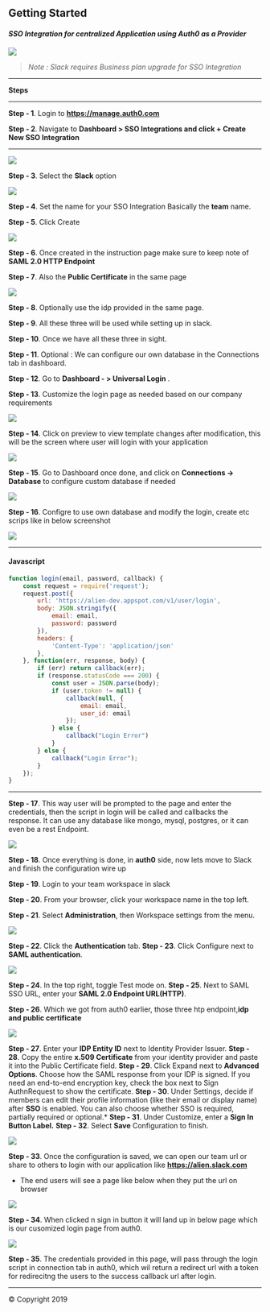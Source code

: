 ## Getting Started

#### *SSO Integration for centralized Application using Auth0 as a Provider*



![](https://i1.wp.com/engaged-md.com/wp-content/uploads/2018/05/SSO-Icon.png?ssl=1)





> _Note : Slack requires Business plan upgrade for SSO Integration_

------------


**Steps**

------------


**Step - 1**.  Login to **https://manage.auth0.com**


 **Step - 2**.  Navigate to **Dashboard > SSO Integrations and click + Create New SSO Integration**

------------



![](https://raw.githubusercontent.com/10DECDERS/Docs/master/SSOIntegration/1.jpeg)


 **Step - 3**. Select the **Slack** option


![](https://raw.githubusercontent.com/10DECDERS/Docs/master/SSOIntegration/2.jpeg)


**Step - 4**.  Set the name for your SSO Integration Basically the **team** name.

**Step - 5**. Click Create

![](https://raw.githubusercontent.com/10DECDERS/Docs/master/SSOIntegration/3.jpeg)


**Step - 6**. Once created in the instruction page make sure to keep note of **SAML 2.0 HTTP Endpoint**

**Step - 7**.  Also the **Public Certificate** in the same page


![](https://raw.githubusercontent.com/10DECDERS/Docs/master/SSOIntegration/4.jpeg)


**Step - 8**. Optionally use the idp provided in the same page.

**Step - 9**. All these three will be used while setting up in slack.

**Step - 10**.  Once we have all these three in sight.

**Step - 11**.  Optional : We can configure our own database in the Connections tab in dashboard.

**Step - 12**.  Go to **Dashboard - > Universal Login** .

**Step - 13**.  Customize the login page as needed based on our company requirements


![](https://raw.githubusercontent.com/10DECDERS/Docs/master/SSOIntegration/5.jpeg)

**Step - 14**. Click on preview to view template changes after modification, this will be the screen where user will login with your application

![](https://raw.githubusercontent.com/10DECDERS/Docs/master/SSOIntegration/6.jpeg)


**Step - 15**.  Go to Dashboard once done, and click on **Connections → Database** to configure custom database if needed


![](https://raw.githubusercontent.com/10DECDERS/Docs/master/SSOIntegration/7.jpeg)




**Step - 16**. Configre to use own database and modify the login, create etc scrips like in below screenshot 



![](https://raw.githubusercontent.com/10DECDERS/Docs/master/SSOIntegration/8.jpeg)


------------


#### Javascript
````javascript
function login(email, password, callback) {
    const request = require('request');
    request.post({
        url: 'https://alien-dev.appspot.com/v1/user/login',
        body: JSON.stringify({
            email: email,
            password: password
        }),
        headers: {
            'Content-Type': 'application/json'
        },
    }, function(err, response, body) {
        if (err) return callback(err);
        if (response.statusCode === 200) {
            const user = JSON.parse(body);
            if (user.token != null) {
                callback(null, {
                    email: email,
                    user_id: email
                });
            } else {
                callback("Login Error")
            }
        } else {
            callback("Login Error");
        }
    });
}

````

------------



**Step - 17**. This way user will be prompted to the page and enter the credentials, then the script in login will be called and callbacks the response. It can use any database like mongo, mysql, postgres, or it can even be a rest Endpoint. 


![](https://raw.githubusercontent.com/10DECDERS/Docs/master/SSOIntegration/9.jpeg)




**Step - 18**. Once everything is done, in **auth0** side, now lets move to Slack and finish the configuration wire up 


**Step - 19**. Login to your team workspace in slack 

**Step - 20**. From your browser, click your workspace name in the top left.

**Step - 21**. Select **Administration**, then Workspace settings from the menu.



![](https://raw.githubusercontent.com/10DECDERS/Docs/master/SSOIntegration/10.jpeg)




**Step - 22**.  Click the **Authentication** tab.
**Step - 23**.  Click Configure next to **SAML authentication**.


![](https://raw.githubusercontent.com/10DECDERS/Docs/master/SSOIntegration/11.jpeg)



 
**Step - 24**.  In the top right, toggle Test mode on.
**Step - 25**.  Next to SAML SSO URL, enter your **SAML 2.0 Endpoint URL(HTTP)**.

**Step - 26**. Which we got from auth0 earlier, those three htp endpoint,**idp and public certificate**


![](https://raw.githubusercontent.com/10DECDERS/Docs/master/SSOIntegration/12.jpeg)




**Step - 27**. Enter your **IDP Entity ID** next to Identity Provider Issuer. 
**Step - 28**. Copy the entire **x.509 Certificate** from your identity provider and paste it into the Public Certificate field.
**Step - 29**. Click Expand next to **Advanced Options**. Choose how the SAML response from your IDP is signed. If you need an end-to-end encryption key, check the box next to Sign AuthnRequest to show the certificate.
**Step - 30**. Under Settings, decide if members can edit their profile information (like their email or display name) after **SSO** is enabled. You can also choose whether SSO is required, partially required or optional.*
**Step - 31**. Under Customize, enter a **Sign In Button Label.**
**Step - 32**. Select **Save** Configuration to finish.


![](https://raw.githubusercontent.com/10DECDERS/Docs/master/SSOIntegration/13.jpeg)




**Step - 33**. Once the configuration is saved, we can open our team url or share to others to login with our application like **https://alien.slack.com**
- The end users will see a page like below when they put the url on browser 


![](https://raw.githubusercontent.com/10DECDERS/Docs/master/SSOIntegration/14.jpeg)




**Step - 34**. When clicked n sign in button it will land up in below page
which is our cusomized login page from auth0.

![](https://raw.githubusercontent.com/10DECDERS/Docs/master/SSOIntegration/15.jpeg)


**Step - 35**. The credentials provided in this page, will pass through the login script in connection tab in auth0, which wil return a redirect url with a token for redirecitng the users to the success callback url after login. 


------------

&copy; Copyright 2019
